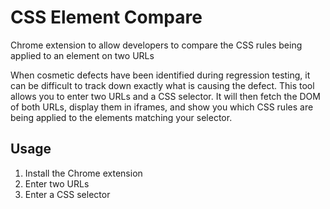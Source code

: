 CSS Element Compare
===================

Chrome extension to allow developers to compare the CSS rules being applied to an element on two URLs

When cosmetic defects have been identified during regression testing, it can be difficult to track down exactly what is causing the defect.
This tool allows you to enter two URLs and a CSS selector.
It will then fetch the DOM of both URLs, display them in iframes, and show you which CSS rules are being applied to the elements matching your selector.


Usage
-----

1. Install the Chrome extension
1. Enter two URLs
1. Enter a CSS selector
